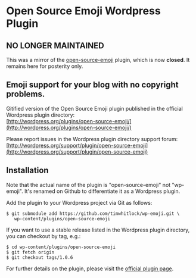 # Open Source Emoji Wordpress Plugin

## NO LONGER MAINTAINED

This was a mirror of the [open-source-emoji](https://wordpress.org/plugins/open-source-emoji/) plugin, which is now **closed**. 
It remains here for posterity only.

## Emoji support for your blog with no copyright problems.

Gitified version of the Open Source Emoji plugin published in the official Wordpress plugin directory:  
[http://wordpress.org/plugins/open-source-emoji/](http://wordpress.org/plugins/open-source-emoji/)

Please report issues in the Wordpress plugin directory support forum:  
[http://wordpress.org/support/plugin/open-source-emoji](http://wordpress.org/support/plugin/open-source-emoji)

## Installation

Note that the actual name of the plugin is "open-source-emoji" not "wp-emoji". It's renamed on Github to differentiate it as a Wordpress plugin. 

Add the plugin to your Wordpress project via Git as follows:

    $ git submodule add https://github.com/timwhitlock/wp-emoji.git \
       wp-content/plugins/open-source-emoji
    
If you want to use a stable release listed in the Wordpress plugin directory, you can checkout by tag, e.g.:

    $ cd wp-content/plugins/open-source-emoji
    $ git fetch origin
    $ git checkout tags/1.0.6

For further details on the plugin, please visit the [official plugin page](http://wordpress.org/plugins/open-source-emoji/).
